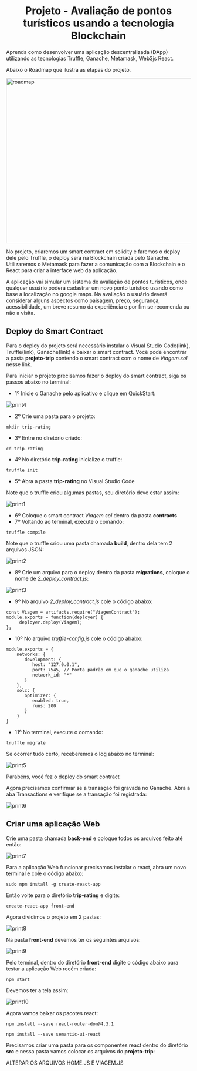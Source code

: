 <h1 align="center">Projeto - Avaliação de pontos turísticos usando a tecnologia Blockchain</h1>

Aprenda como desenvolver uma aplicação descentralizada (DApp) utilizando as tecnologias Truffle, Ganache, Metamask, Web3js React.

Abaixo o Roadmap que ilustra as etapas do projeto.

<img src="Roadmap2.jpg" alt="roadmap" width="800" height="450">

No projeto, criaremos um smart contract em solidity e faremos o deploy dele pelo Truffle, o deploy será na Blockchain criada pelo Ganache.
Utilizaremos o Metamask para fazer a comunicação com a Blockchain e o React para criar a interface web da aplicação. 

A aplicação vai simular um sistema de avaliação de pontos turísticos, onde qualquer usuário poderá cadastrar um novo ponto turístico usando como base a localização no google maps. Na avaliação o usuário deverá considerar alguns aspectos como paisagem, preço, segurança, acessibilidade, um breve resumo da experiência e por fim se recomenda ou não a visita.


## Deploy do Smart Contract

Para o deploy do projeto será necessário instalar o Visual Studio Code(link), Truffle(link), Ganache(link) e baixar o smart contract.
Você pode encontrar a pasta **projeto-trip** contendo o smart contract com o nome de _Viagem.sol_ nesse link. 

Para iniciar o projeto precisamos fazer o deploy do smart contract, siga os passos abaixo no terminal:

- 1º Inicie o Ganache pelo aplicativo e clique em QuickStart:

<img src="print4.png" alt="print4">

- 2º Crie uma pasta para o projeto:
```
mkdir trip-rating
```
- 3º Entre no diretório criado:
```
cd trip-rating
```
- 4º No diretório **trip-rating** inicialize o truffle:
```
truffle init
```
- 5º Abra a pasta **trip-rating** no Visual Studio Code

Note que o truffle criou algumas pastas, seu diretório deve estar assim:

<img src="print1.png" alt="print1">

- 6º Coloque o smart contract _Viagem.sol_ dentro da pasta **contracts**
- 7º Voltando ao terminal, execute o comando:
```
truffle compile
```

Note que o truffle criou uma pasta chamada **build**, dentro dela tem 2 arquivos JSON: 

<img src="print2.png" alt="print2">

- 8º Crie um arquivo para o deploy dentro da pasta **migrations**, coloque o nome de _2_deploy_contract.js_:

<img src="print3.png" alt="print3">

- 9º No arquivo _2_deploy_contract.js_ cole o código abaixo:
```
const Viagem = artifacts.require("ViagemContract");
module.exports = function(deployer) {
     deployer.deploy(Viagem);
};
```
- 10º No arquivo _truffle-config.js_ cole o código abaixo:
```
module.exports = {
    networks: {
       development: {
          host: "127.0.0.1",
          port: 7545, // Porta padrão em que o ganache utiliza
          network_id: "*"
       }
    }, 
    solc: {
       optimizer: {
          enabled: true,
          runs: 200
       }
    }
}
```
- 11º No terminal, execute o comando:
```
truffle migrate
```

Se ocorrer tudo certo, receberemos o log abaixo no terminal:

<img src="print5.png" alt="print5">


Parabéns, você fez o deploy do smart contract

Agora precisamos confirmar se a transação foi gravada no Ganache. Abra a aba Transactions e verifique se a transação foi registrada:

<img src="print6.png" alt="print6">


## Criar uma aplicação Web

Crie uma pasta chamada **back-end** e coloque todos os arquivos feito até então:

<img src="print7.png" alt="print7">


Para a aplicação Web funcionar precisamos instalar o react, abra um novo terminal e cole o código abaixo:
```
sudo npm install -g create-react-app
```

Então volte para o diretório **trip-rating** e digite:
```
create-react-app front-end
```
Agora dividimos o projeto em 2 pastas:

<img src="print8.png" alt="print8">

Na pasta **front-end** devemos ter os seguintes arquivos:

<img src="print9.png" alt="print9">

Pelo terminal, dentro do diretório **front-end** digite o código abaixo para testar a aplicação Web recém criada:
```
npm start
```
Devemos ter a tela assim:

<img src="print10.png" alt="print10">

Agora vamos baixar os pacotes react:
```
npm install --save react-router-dom@4.3.1
```
```
npm install --save semantic-ui-react
```
Precisamos criar uma pasta para os componentes react dentro do diretório **src** e nessa pasta vamos colocar os arquivos do **projeto-trip**:


ALTERAR OS ARQUIVOS HOME.JS E VIAGEM.JS









